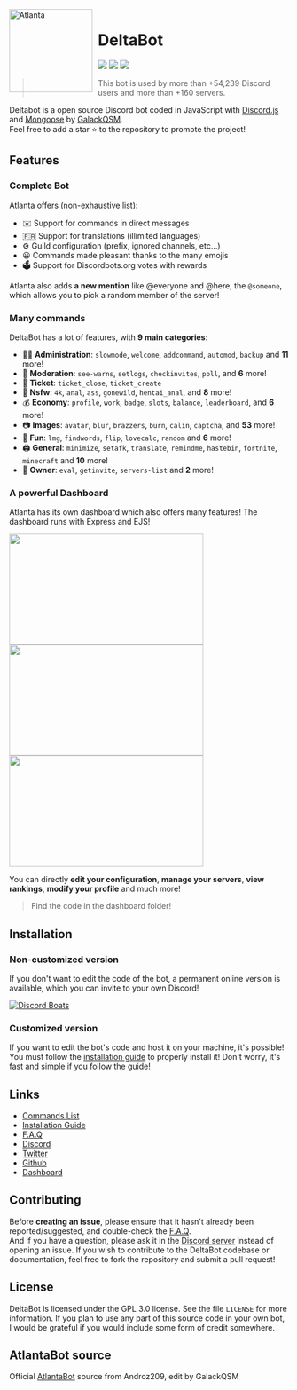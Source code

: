 <img width="150" height="150" align="left" style="float: left; margin: 0 10px 0 0;" alt="Atlanta" src="https://delta-bot.com/assets/img/logo.png">  

# DeltaBot

[![](https://img.shields.io/discord/736276043836686346.svg?logo=discord&colorB=7289DA)](https://discord.gg/cAmtjYj)
[![](https://img.shields.io/badge/discord.js-v12.0.0--dev-blue.svg?logo=npm)](https://github.com/discordjs)
[![](https://img.shields.io/badge/paypal-donate-blue.svg)](paypal.me/GalackQSM)

> This bot is used by more than +54,239 Discord users and more than +160 servers.

Deltabot is a open source Discord bot coded in JavaScript with [Discord.js](https://discord.js.org) and [Mongoose](https://mongoosejs.com/docs/api.html) by [GalackQSM](https://github.com/GalackQSM).  
Feel free to add a star ⭐ to the repository to promote the project!

## Features

### Complete Bot

Atlanta offers (non-exhaustive list):
*   ✉️ Support for commands in direct messages
*   🇫🇷 Support for translations (illimited languages)
*   ⚙️ Guild configuration (prefix, ignored channels, etc...)
*   😀 Commands made pleasant thanks to the many emojis
*   🗳️ Support for Discordbots.org votes with rewards

Atlanta also adds **a new mention** like @everyone and @here, the `@someone`, which allows you to pick a random member of the server!

### Many commands

DeltaBot has a lot of features, with **9 main categories**:

*   👩‍💼 **Administration**: `slowmode`, `welcome`, `addcommand`, `automod`, `backup` and **11** more! 
*   🚓 **Moderation**: `see-warns`, `setlogs`, `checkinvites`, `poll`, and **6** more! 
*   🎫 **Ticket**: `ticket_close`, `ticket_create`
*   🔞 **Nsfw**: `4k`, `anal`, `ass`, `gonewild`, `hentai_anal`, and **8** more! 
*   💰 **Economy**: `profile`, `work`, `badge`, `slots`, `balance`, `leaderboard`, and **6** more! 
*   📷 **Images**: `avatar`, `blur`, `brazzers`, `burn`, `calin`, `captcha`, and **53** more! 
*   👻 **Fun**: `lmg`, `findwords`, `flip`, `lovecalc`, `random` and **6** more! 
*   🖨️ **General**: `minimize`, `setafk`, `translate`, `remindme`, `hastebin`, `fortnite`, `minecraft` and **10** more! 
*   👑 **Owner**: `eval`, `getinvite`, `servers-list` and **2** more!

### A powerful Dashboard

Atlanta has its own dashboard which also offers many features! The dashboard runs with Express and EJS!

<img align="left" style="float: centrer; margin: 0 10px 0 0;" src="https://i.imgur.com/G9JhlqT.png" height="200" width="350"/>
<img align="center" style="float: left; margin: 0 10px 0 0;" src="https://i.imgur.com/FdDCZcY.png" height="200" width="350"/>
<img align="center" style="float: centrer; margin: 0 10px 0 0;" src="https://i.imgur.com/FaMgNHw.png" height="200" width="350"/>

You can directly **edit your configuration**, **manage your servers**, **view rankings**, **modify your profile** and much more!

> Find the code in the dashboard folder! 

## Installation

### Non-customized version

If you don't want to edit the code of the bot, a permanent online version is available, which you can invite to your own Discord!   

[![Discord Boats](https://discord.boats/API/V2/WIDGET/706219913336979476)](https://discord.boats/bot/706219913336979476)

### Customized version

If you want to edit the bot's code and host it on your machine, it's possible!  
You must follow the [installation guide](https://www.atlanta-bot.fr/installation/) to properly install it! Don't worry, it's fast and simple if you follow the guide!

## Links

*   [Commands List](https://www.atlanta-bot.fr/commands)
*   [Installation Guide](https://www.atlanta-bot.fr/installation)
*   [F.A.Q](https://delta-bot.com/foire-aux-questions/)
*   [Discord](https://discord.gg/cAmtjYj)
*   [Twitter](https://twitter.com/DeltaBotDiscord)
*   [Github](https://github.com/GalackQSM/DeltaBot/)
*   [Dashboard](http://dashboard.delta-bot.com:8080/)

## Contributing

Before **creating an issue**, please ensure that it hasn't already been reported/suggested, and double-check the [F.A.Q](https://delta-bot.com/foire-aux-questions).   
And if you have a question, please ask it in the [Discord server](https://discord.gg/cAmtjYj) instead of opening an issue.
If you wish to contribute to the DeltaBot codebase or documentation, feel free to fork the repository and submit a pull request!

## License

DeltaBot is licensed under the GPL 3.0 license. See the file `LICENSE` for more information. If you plan to use any part of this source code in your own bot, I would be grateful if you would include some form of credit somewhere.

## AtlantaBot source

Official [AtlantaBot](https://github.com/Androz2091/AtlantaBot) source from Androz209, edit by GalackQSM

